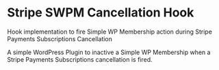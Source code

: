 # Stripe SWPM Cancellation Hook
Hook implementation to fire Simple WP Membership action during Stripe Payments Subscriptions Cancellation

A simple WordPress Plugin to inactive a Simple WP Membership when a Stripe Payments Subscriptions cancellation is fired.
